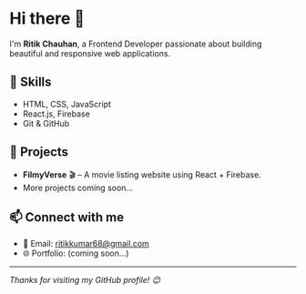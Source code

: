# Hi there 👋

I'm **Ritik Chauhan**, a Frontend Developer passionate about building beautiful and responsive web applications.

## 🚀 Skills
- HTML, CSS, JavaScript
- React.js, Firebase
- Git & GitHub

## 📂 Projects
- **FilmyVerse** 🎬 – A movie listing website using React + Firebase.
- More projects coming soon...

## 📫 Connect with me
- 📧 Email: ritikkumar68@gmail.com
- 🌐 Portfolio: (coming soon...)

---

_Thanks for visiting my GitHub profile! 😊_
